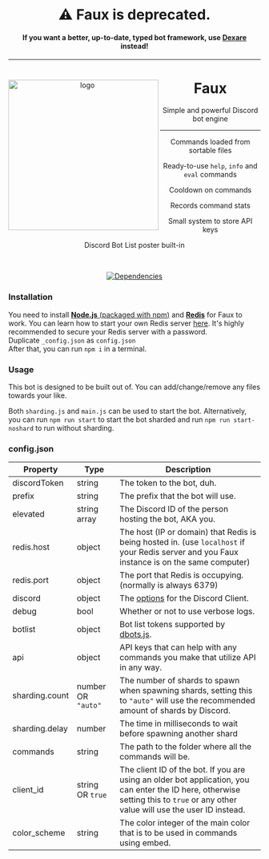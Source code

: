 <div align=center>

  # ⚠️ Faux is deprecated.
  #### If you want a better, up-to-date, typed bot framework, use [Dexare](https://github.com/Dexare/Dexare) instead!

  ---

</div>

<div align=center>
  <img src="https://im.ratelimited.today/7734f1.png" alt="logo" align="left" width=300>
  <div>
    <h1>Faux</h1>
    <p>Simple and powerful Discord bot engine</p>
  </div>
  <hr>
  <div>
    <p>Commands loaded from sortable files</p>
    <p>Ready-to-use <code>help</code>, <code>info</code> and <code>eval</code> commands</p>
    <p>Cooldown on commands</p>
    <p>Records command stats</p>
    <p>Small system to store API keys</p>
    <p>Discord Bot List poster built-in</p>
  </div>
</div>
<br>

<div align=center>

  [![Dependencies](https://david-dm.org/Snazzah/Faux.svg)](https://david-dm.org/Snazzah/Faux)

</div>

### Installation
You need to install [**Node.js** (packaged with npm)](https://nodejs.org/en/download/) and [**Redis**](https://redis.io/) for Faux to work.
You can learn how to start your own Redis server [here](https://redis.io/topics/quickstart). It's highly recommended to secure your Redis server with a password.  
Duplicate `_config.json` as `config.json`  
After that, you can run `npm i` in a terminal.

### Usage
This bot is designed to be built out of. You can add/change/remove any files towards your like.

Both `sharding.js` and `main.js` can be used to start the bot.  Alternatively, you can run `npm run start` to start the bot sharded and run `npm run start-noshard` to run without sharding.

### config.json
| Property | Type | Description |
| -------- | ---- | ----------- |
| discordToken | string | The token to the bot, duh. |
| prefix | string | The prefix that the bot will use. |
| elevated | string array | The Discord ID of the person hosting the bot, AKA you. |
| redis.host | object | The host (IP or domain) that Redis is being hosted in. (use `localhost` if your Redis server and you Faux instance is on the same computer) |
| redis.port | object | The port that Redis is occupying. (normally is always 6379) |
| discord | object | The [options](https://discord.js.org/#/docs/main/master/typedef/ClientOptions) for the Discord Client. |
| debug | bool | Whether or not to use verbose logs. |
| botlist | object | Bot list tokens supported by [dbots.js](https://github.com/Snazzah/dbots.js). |
| api | object | API keys that can help with any commands you make that utilize API in any way. |
| sharding.count | number OR `"auto"` | The number of shards to spawn when spawning shards, setting this to `"auto"` will use the recommended amount of shards by Discord. |
| sharding.delay | number | The time in milliseconds to wait before spawning another shard |
| commands | string | The path to the folder where all the commands will be. |
| client_id | string OR `true` | The client ID of the bot. If you are using an older bot application, you can enter the ID here, otherwise setting this to `true` or any other value will use the user ID instead. |
| color_scheme | string | The color integer of the main color that is to be used in commands using embed. |
